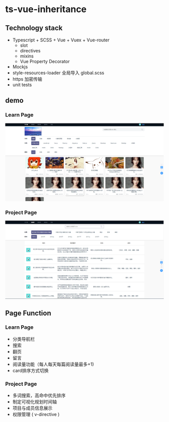 # ts-vue-inheritance

## Technology stack

- Typescript + SCSS + Vue + Vuex + Vue-router
  - slot
  - directives
  - mixins
  - Vue Property Decorator
- Mockjs
- style-resources-loader 全局导入 global.scss
- https 加密传输
- unit tests




## demo

### Learn Page

![demo0](demo/demo0.png)

### Project Page

![demo1](demo/demo1.png)

## Page Function

### Learn Page

- 分类导航栏
- 搜索
- 翻页
- 留言
- 阅读量功能（每人每天每篇阅读量最多+1)
- card排序方式切换

### Project Page

- 多词搜索，高命中优先排序
- 制定可视化规划时间轴
- 项目与成员信息展示
- 权限管理 ( v-directive )
